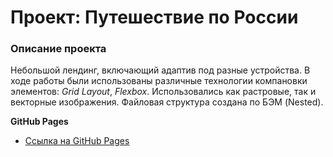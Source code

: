 # Проект: Путешествие по России

### Описание проекта
Небольшой лендинг, включающий адаптив под разные устройства. В ходе работы были использованы различные технологии компановки элементов: *Grid Layout*, *Flexbox*.
Использовались как растровые, так и векторные изображения.
Файловая структура создана по БЭМ (Nested).

**GitHub Pages**

* [Ссылка на GitHub Pages](https://brainman17.github.io/russian-travel)


